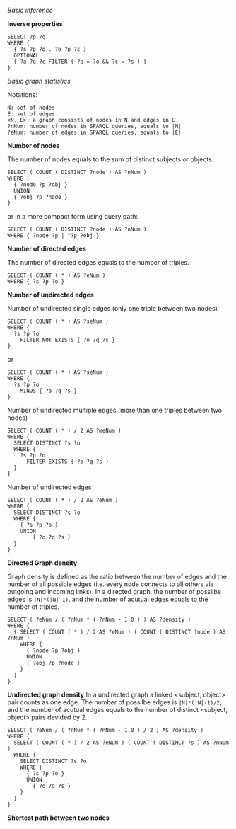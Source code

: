 *Basic inference*

**Inverse properties**

    SELECT ?p ?q
    WHERE {
      { ?s ?p ?o . ?o ?p ?s }
      OPTIONAL 
      { ?a ?q ?c FILTER ( ?a = ?o && ?c = ?s ) }
    }

*Basic graph statistics*

Notations:

    N: set of nodes
    E: set of edges
    <N, E>: a graph consists of nodes in N and edges in E
    ?nNum: number of nodes in SPARQL queries, equals to |N|
    ?eNum: number of edges in SPARQL queries, equals to |E|

**Number of nodes**

The number of nodes equals to the sum of distinct subjects or objects.

    SELECT ( COUNT ( DISTINCT ?node ) AS ?nNum )
    WHERE { 
      { ?node ?p ?obj }
      UNION
      { ?obj ?p ?node }
    }

or in a more compact form using query path:

    SELECT ( COUNT ( DISTINCT ?node ) AS ?nNum )
    WHERE { ?node ?p | ^?p ?obj }

**Number of directed edges**

The number of directed edges equals to the number of triples.

    SELECT ( COUNT ( * ) AS ?eNum )
    WHERE { ?s ?p ?o }

**Number of undirected edges**

Number of undirected single edges (only one triple between two nodes)

    SELECT ( COUNT ( * ) AS ?seNum )
    WHERE {
      ?s ?p ?o 
        FILTER NOT EXISTS { ?o ?q ?s } 
    }

or

    SELECT ( COUNT ( * ) AS ?seNum )
    WHERE {
      ?s ?p ?o 
        MINUS { ?o ?q ?s } 
    }

Number of undirected multiple edges (more than one triples between two nodes)

    SELECT ( COUNT ( * ) / 2 AS ?meNum )
    WHERE {
      SELECT DISTINCT ?s ?o
      WHERE {
        ?s ?p ?o 
          FILTER EXISTS { ?o ?q ?s }
      }
    }

Number of undirected edges

    SELECT ( COUNT ( * ) / 2 AS ?eNum )
    WHERE {
      SELECT DISTINCT ?s ?o
      WHERE {
        { ?s ?p ?o }
        UNION
    		{ ?o ?q ?s }
      }
    }

**Directed Graph density**

Graph density is defined as the ratio between the number of edges and the number of all possible edges (i.e. every node connects to all others via outgoing and incoming links). In a directed graph, the number of possilbe edges is `|N|*(|N|-1)`, and the number of acutual edges equals to the number of triples.

    SELECT ( ?eNum / ( ?nNum * ( ?nNum - 1.0 ) ) AS ?density )
    WHERE {
      { SELECT ( COUNT ( * ) / 2 AS ?eNum ) ( COUNT ( DISTINCT ?node ) AS ?nNum )
        WHERE {
          { ?node ?p ?obj }
          UNION
          { ?obj ?p ?node }
        }
      }
    }

**Undirected graph density**
In a undirected graph a linked \<subject, object\> pair counts as one edge. The number of possilbe edges is `|N|*(|N|-1)/2`, and the number of acutual edges equals to the number of distinct \<subject, object\> pairs devided by 2.

    SELECT ( ?eNum / ( ?nNum * ( ?nNum - 1.0 ) / 2 ) AS ?density )
    WHERE {
      SELECT ( COUNT ( * ) / 2 AS ?eNum ) ( COUNT ( DISTINCT ?s ) AS ?nNum )
      WHERE {
        SELECT DISTINCT ?s ?o
        WHERE {
          { ?s ?p ?o }
          UNION
      		{ ?o ?q ?s }
        }
      }
    }


**Shortest path between two nodes**

